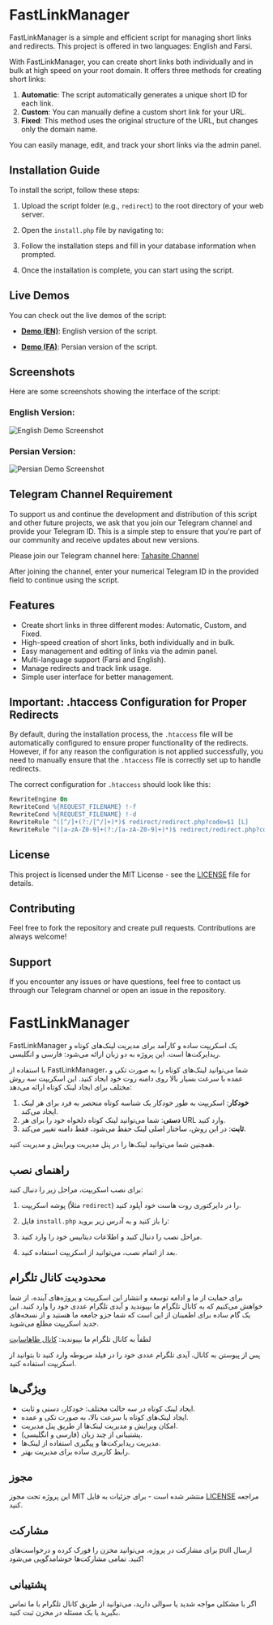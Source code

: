 # FastLinkManager

FastLinkManager is a simple and efficient script for managing short links and redirects. This project is offered in two languages: English and Farsi.

With FastLinkManager, you can create short links both individually and in bulk at high speed on your root domain. It offers three methods for creating short links:

1. **Automatic**: The script automatically generates a unique short ID for each link.
2. **Custom**: You can manually define a custom short link for your URL.
3. **Fixed**: This method uses the original structure of the URL, but changes only the domain name.

You can easily manage, edit, and track your short links via the admin panel.

## Installation Guide

To install the script, follow these steps:

1. Upload the script folder (e.g., `redirect`) to the root directory of your web server.
2. Open the `install.php` file by navigating to:
   

3. Follow the installation steps and fill in your database information when prompted.
4. Once the installation is complete, you can start using the script.

## Live Demos

You can check out the live demos of the script:

- **[Demo (EN)](https://fastlinkmanager.tahasite.ir/EN/index.php)**: English version of the script.
  
- **[Demo (FA)](https://fastlinkmanager.tahasite.ir/FA/index.php)**: Persian version of the script.



## Screenshots

Here are some screenshots showing the interface of the script:

### English Version:
![English Demo Screenshot](https://s6.uupload.ir/files/screencapture-localhost-redirect-index-php-2025-02-14-03_11_01_(1)_p5hk.png)

### Persian Version:
![Persian Demo Screenshot](https://s6.uupload.ir/files/screencapture-tahasite-ir-redirect-index-php-2025-02-14-02_53_32_fqxt.png)


## Telegram Channel Requirement

To support us and continue the development and distribution of this script and other future projects, we ask that you join our Telegram channel and provide your Telegram ID. This is a simple step to ensure that you're part of our community and receive updates about new versions.

Please join our Telegram channel here: [Tahasite Channel](https://t.me/tahasite_chanel)

After joining the channel, enter your numerical Telegram ID in the provided field to continue using the script.

## Features

- Create short links in three different modes: Automatic, Custom, and Fixed.
- High-speed creation of short links, both individually and in bulk.
- Easy management and editing of links via the admin panel.
- Multi-language support (Farsi and English).
- Manage redirects and track link usage.
- Simple user interface for better management.

## Important: .htaccess Configuration for Proper Redirects

By default, during the installation process, the `.htaccess` file will be automatically configured to ensure proper functionality of the redirects. However, if for any reason the configuration is not applied successfully, you need to manually ensure that the `.htaccess` file is correctly set up to handle redirects.

The correct configuration for `.htaccess` should look like this:

```apache
RewriteEngine On
RewriteCond %{REQUEST_FILENAME} !-f
RewriteCond %{REQUEST_FILENAME} !-d
RewriteRule ^([^/]+(?:/[^/]+)*)$ redirect/redirect.php?code=$1 [L]
RewriteRule ^([a-zA-Z0-9]+(?:/[a-zA-Z0-9]+)*)$ redirect/redirect.php?code=$1 [L]
```


## License

This project is licensed under the MIT License - see the [LICENSE](LICENSE) file for details.

## Contributing

Feel free to fork the repository and create pull requests. Contributions are always welcome!

## Support

If you encounter any issues or have questions, feel free to contact us through our Telegram channel or open an issue in the repository.

# FastLinkManager

FastLinkManager یک اسکریپت ساده و کارآمد برای مدیریت لینک‌های کوتاه و ریدایرکت‌ها است. این پروژه به دو زبان ارائه می‌شود: فارسی و انگلیسی.

با استفاده از FastLinkManager، شما می‌توانید لینک‌های کوتاه را به صورت تکی و عمده با سرعت بسیار بالا روی دامنه روت خود ایجاد کنید. این اسکریپت سه روش مختلف برای ایجاد لینک کوتاه ارائه می‌دهد:

1. **خودکار**: اسکریپت به طور خودکار یک شناسه کوتاه منحصر به فرد برای هر لینک ایجاد می‌کند.
2. **دستی**: شما می‌توانید لینک کوتاه دلخواه خود را برای هر URL وارد کنید.
3. **ثابت**: در این روش، ساختار اصلی لینک حفظ می‌شود، فقط دامنه تغییر می‌کند.

همچنین شما می‌توانید لینک‌ها را در پنل مدیریت ویرایش و مدیریت کنید.

## راهنمای نصب

برای نصب اسکریپت، مراحل زیر را دنبال کنید:

1. پوشه اسکریپت (مثلاً `redirect`) را در دایرکتوری روت هاست خود آپلود کنید.
2. فایل `install.php` را باز کنید و به آدرس زیر بروید:
   

3. مراحل نصب را دنبال کنید و اطلاعات دیتابیس خود را وارد کنید.
4. بعد از اتمام نصب، می‌توانید از اسکریپت استفاده کنید.

## محدودیت کانال تلگرام

برای حمایت از ما و ادامه توسعه و انتشار این اسکریپت و پروژه‌های آینده، از شما خواهش می‌کنیم که به کانال تلگرام ما بپیوندید و آیدی تلگرام عددی خود را وارد کنید. این یک گام ساده برای اطمینان از این است که شما جزو جامعه ما هستید و از نسخه‌های جدید اسکریپت مطلع می‌شوید.

لطفاً به کانال تلگرام ما بپیوندید: [کانال طاهاسایت](https://t.me/tahasite_chanel)

پس از پیوستن به کانال، آیدی تلگرام عددی خود را در فیلد مربوطه وارد کنید تا بتوانید از اسکریپت استفاده کنید.

## ویژگی‌ها

- ایجاد لینک کوتاه در سه حالت مختلف: خودکار، دستی و ثابت.
- ایجاد لینک‌های کوتاه با سرعت بالا، به صورت تکی و عمده.
- امکان ویرایش و مدیریت لینک‌ها از طریق پنل مدیریت.
- پشتیبانی از چند زبان (فارسی و انگلیسی).
- مدیریت ریدایرکت‌ها و پیگیری استفاده از لینک‌ها.
- رابط کاربری ساده برای مدیریت بهتر.

## مجوز

این پروژه تحت مجوز MIT منتشر شده است - برای جزئیات به فایل [LICENSE](LICENSE) مراجعه کنید.

## مشارکت

برای مشارکت در پروژه، می‌توانید مخزن را فورک کرده و درخواست‌های pull ارسال کنید. تمامی مشارکت‌ها خوشامدگویی می‌شود!

## پشتیبانی

اگر با مشکلی مواجه شدید یا سوالی دارید، می‌توانید از طریق کانال تلگرام با ما تماس بگیرید یا یک مسئله در مخزن ثبت کنید.
